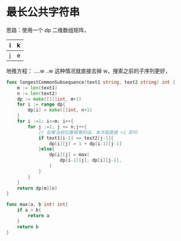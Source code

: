 # 最长公共字符串

思路：使用一个 dp 二维数组矩阵，

| i   | k   |
| --- | --- |
| j   | e   |

地推方程：
....w
..w
这种情况就直接去掉 w，搜索之前的子序列更好，

```go
func longestCommonSubsequence(text1 string, text2 string) int {
    m := len(text1)
    n := len(text2)
    dp := make([][]int, m+1)
    for i := range dp{
        dp[i] = make([]int, n+1)
    }
    for i :=1; i<=m; i++{
        for j :=1; j <= n;j++{
            // 如果当前位置相等的话，本次就直接 +1 即可
            if text1[i-1] == text2[j-1]{
                dp[i][j] = 1 + dp[i-1][j-1]
            }else{
                dp[i][j] = max(
                    dp[i-1][j], dp[i][j-1],
                )
            }
        }
    }
    return dp[m][n]
}

func max(a, b int) int{
    if a > b{
        return a
    }
    return b
}
```
